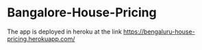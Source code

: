 # Bangalore-House-Pricing

The app is deployed in heroku at the link https://bengaluru-house-pricing.herokuapp.com/
